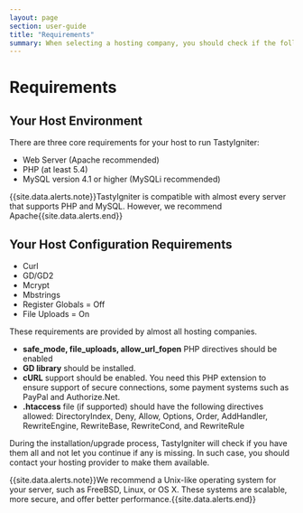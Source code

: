 ```yaml
---
layout: page
section: user-guide
title: "Requirements"
summary: When selecting a hosting company, you should check if the following requirements are provided
---
```


# Requirements

## Your Host Environment

There are three core requirements for your host to run TastyIgniter:

- Web Server (Apache recommended)
- PHP (at least 5.4)
- MySQL version 4.1 or higher (MySQLi recommended)

{{site.data.alerts.note}}TastyIgniter is compatible with almost every server that supports PHP and MySQL. However, we recommend Apache{{site.data.alerts.end}}

## Your Host Configuration Requirements
- Curl
- GD/GD2
- Mcrypt
- Mbstrings
- Register Globals = Off
- File Uploads = On

These requirements are provided by almost all hosting companies.

- **safe_mode, file_uploads, allow_url_fopen** PHP directives should be enabled
- **GD library** should be installed.
- **cURL** support should be enabled. You need this PHP extension to ensure support of secure connections, some payment systems such as PayPal and Authorize.Net.
- **.htaccess** file (if supported) should have the following directives allowed: DirectoryIndex, Deny, Allow, Options, Order, AddHandler, RewriteEngine, RewriteBase, RewriteCond, and RewriteRule

During the installation/upgrade process, TastyIgniter will check if you have them all and not let you continue if any is missing. In such case, you should contact your hosting provider to make them available.

{{site.data.alerts.note}}We recommend a Unix-like operating system for your server, such as FreeBSD, Linux, or OS X. These systems are scalable, more secure, and offer better performance.{{site.data.alerts.end}}